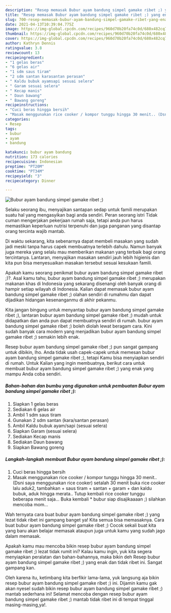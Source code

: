 ```yaml
---
description: "Resep memasak Bubur ayam bandung simpel gamake ribet ;) yang enak Untuk Jualan"
title: "Resep memasak Bubur ayam bandung simpel gamake ribet ;) yang enak Untuk Jualan"
slug: 700-resep-memasak-bubur-ayam-bandung-simpel-gamake-ribet-yang-enak-untuk-jualan
date: 2021-04-13T10:39:04.775Z
image: https://img-global.cpcdn.com/recipes/960d70b20fa74c0d/680x482cq70/bubur-ayam-bandung-simpel-gamake-ribet-foto-resep-utama.jpg
thumbnail: https://img-global.cpcdn.com/recipes/960d70b20fa74c0d/680x482cq70/bubur-ayam-bandung-simpel-gamake-ribet-foto-resep-utama.jpg
cover: https://img-global.cpcdn.com/recipes/960d70b20fa74c0d/680x482cq70/bubur-ayam-bandung-simpel-gamake-ribet-foto-resep-utama.jpg
author: Kathryn Dennis
ratingvalue: 3.8
reviewcount: 13
recipeingredient:
- "1 gelas beras"
- "6 gelas air"
- "1 sdm saus tiram"
- "2 sdm santan karasantan perasan"
- " Kaldu bubuk ayamsapi sesuai selera"
- " Garam sesuai selera"
- " Kecap manis"
- " Daun bawang"
- " Bawang goreng"
recipeinstructions:
- "Cuci beras hingga bersih"
- "Masak menggunakan rice cooker / kompor tunggu hingga 30 menit.. (Dsni saya menggunakan rice cooker) setalah 30 menit buka rice cooker lalu aduk2, tambahkan + saus tiram + santan + garam + dan kaldu bubuk, aduk hingga merata.. Tutup kembali rice cooker tunggu beberapa menit saja... Buka kembali * bubur siap disajikaaaan ;) silahkan mencoba mom..."
categories:
- Resep
tags:
- bubur
- ayam
- bandung

katakunci: bubur ayam bandung 
nutrition: 173 calories
recipecuisine: Indonesian
preptime: "PT20M"
cooktime: "PT34M"
recipeyield: "3"
recipecategory: Dinner

---
```



![Bubur ayam bandung simpel gamake ribet ;)](https://img-global.cpcdn.com/recipes/960d70b20fa74c0d/680x482cq70/bubur-ayam-bandung-simpel-gamake-ribet-foto-resep-utama.jpg)

Selaku seorang ibu, menyajikan santapan sedap untuk famili merupakan suatu hal yang mengasyikan bagi anda sendiri. Peran seorang istri Tidak cuman mengerjakan pekerjaan rumah saja, tetapi anda pun harus memastikan keperluan nutrisi terpenuhi dan juga panganan yang disantap orang tercinta wajib mantab.

Di waktu  sekarang, kita sebenarnya dapat membeli masakan yang sudah jadi meski tanpa harus capek membuatnya terlebih dahulu. Namun banyak juga mereka yang selalu mau memberikan makanan yang terbaik bagi orang tercintanya. Lantaran, menyajikan masakan sendiri jauh lebih higienis dan kita pun bisa menyesuaikan masakan tersebut sesuai kesukaan famili. 



Apakah kamu seorang penikmat bubur ayam bandung simpel gamake ribet ;)?. Asal kamu tahu, bubur ayam bandung simpel gamake ribet ;) merupakan makanan khas di Indonesia yang sekarang disenangi oleh banyak orang di hampir setiap wilayah di Indonesia. Kalian dapat memasak bubur ayam bandung simpel gamake ribet ;) olahan sendiri di rumahmu dan dapat dijadikan hidangan kesenanganmu di akhir pekanmu.

Kita jangan bingung untuk menyantap bubur ayam bandung simpel gamake ribet ;), lantaran bubur ayam bandung simpel gamake ribet ;) mudah untuk didapatkan dan anda pun dapat membuatnya sendiri di rumah. bubur ayam bandung simpel gamake ribet ;) boleh diolah lewat beragam cara. Kini sudah banyak cara modern yang menjadikan bubur ayam bandung simpel gamake ribet ;) semakin lebih enak.

Resep bubur ayam bandung simpel gamake ribet ;) pun sangat gampang untuk dibikin, lho. Anda tidak usah capek-capek untuk memesan bubur ayam bandung simpel gamake ribet ;), tetapi Kamu bisa menyiapkan sendiri di rumah. Untuk Kalian yang ingin membuatnya, berikut cara untuk membuat bubur ayam bandung simpel gamake ribet ;) yang enak yang mampu Anda coba sendiri.

<!--inarticleads1-->

##### Bahan-bahan dan bumbu yang digunakan untuk pembuatan Bubur ayam bandung simpel gamake ribet ;):

1. Siapkan 1 gelas beras
1. Sediakan 6 gelas air
1. Ambil 1 sdm saus tiram
1. Gunakan 2 sdm santan (kara/santan perasan)
1. Ambil  Kaldu bubuk ayam/sapi (sesuai selera)
1. Siapkan  Garam (sesuai selera)
1. Sediakan  Kecap manis
1. Sediakan  Daun bawang
1. Siapkan  Bawang goreng




<!--inarticleads2-->

##### Langkah-langkah membuat Bubur ayam bandung simpel gamake ribet ;):

1. Cuci beras hingga bersih
1. Masak menggunakan rice cooker / kompor tunggu hingga 30 menit.. (Dsni saya menggunakan rice cooker) setalah 30 menit buka rice cooker lalu aduk2, tambahkan + saus tiram + santan + garam + dan kaldu bubuk, aduk hingga merata.. Tutup kembali rice cooker tunggu beberapa menit saja... Buka kembali * bubur siap disajikaaaan ;) silahkan mencoba mom...




Wah ternyata cara buat bubur ayam bandung simpel gamake ribet ;) yang lezat tidak ribet ini gampang banget ya! Kita semua bisa memasaknya. Cara buat bubur ayam bandung simpel gamake ribet ;) Cocok sekali buat kita yang baru akan belajar memasak ataupun juga untuk kamu yang sudah jago dalam memasak.

Apakah kamu mau mencoba bikin resep bubur ayam bandung simpel gamake ribet ;) lezat tidak rumit ini? Kalau kamu ingin, yuk kita segera menyiapkan peralatan dan bahan-bahannya, maka bikin deh Resep bubur ayam bandung simpel gamake ribet ;) yang enak dan tidak ribet ini. Sangat gampang kan. 

Oleh karena itu, ketimbang kita berfikir lama-lama, yuk langsung aja bikin resep bubur ayam bandung simpel gamake ribet ;) ini. Dijamin kamu gak akan nyesel sudah bikin resep bubur ayam bandung simpel gamake ribet ;) mantab sederhana ini! Selamat mencoba dengan resep bubur ayam bandung simpel gamake ribet ;) mantab tidak ribet ini di tempat tinggal masing-masing,ya!.

